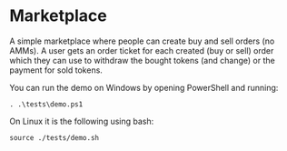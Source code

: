 # Marketplace

A simple marketplace where people can create buy and sell orders (no AMMs).
A user gets an order ticket for each created (buy or sell) order which they can use
to withdraw the bought tokens (and change) or the payment for sold tokens.

You can run the demo on Windows by opening PowerShell and running:

```
. .\tests\demo.ps1
```

On Linux it is the following using bash:

```
source ./tests/demo.sh
```
